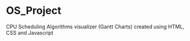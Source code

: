 # OS_Project
CPU Scheduling Algorithms visualizer (Gantt Charts) created using HTML, CSS and Javascript
